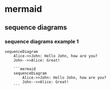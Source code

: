# mermaid

## sequence diagrams

### sequence diagrams example 1

```mermaid
sequenceDiagram
    Alice->>John: Hello John, how are you?
    John-->>Alice: Great!
```

```
    ```mermaid
    sequenceDiagram
        Alice->>John: Hello John, how are you?
        John-->>Alice: Great!
    ```
```